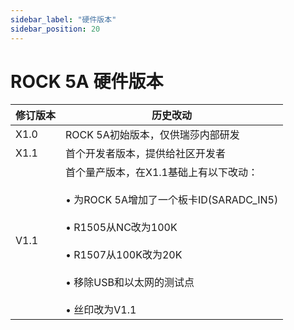 ```yaml
---
sidebar_label: "硬件版本"
sidebar_position: 20
---
```


# ROCK 5A 硬件版本

| 修订版本 | 历史改动                                                                                                                                                                                                 |
| -------- | -------------------------------------------------------------------------------------------------------------------------------------------------------------------------------------------------------- |
| X1.0     | ROCK 5A初始版本，仅供瑞莎内部研发                                                                                                                                                                        |
| X1.1     | 首个开发者版本，提供给社区开发者                                                                                                                                                                         |
| V1.1     | 首个量产版本，在X1.1基础上有以下改动：<br></br>• 为ROCK 5A增加了一个板卡ID(SARADC_IN5)<br></br>• R1505从NC改为100K<br></br>• R1507从100K改为20K<br></br>• 移除USB和以太网的测试点<br></br>• 丝印改为V1.1 |
